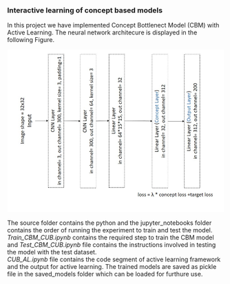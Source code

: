 ### Interactive learning of concept based models 

In this project we have implemented Concept Bottlenect Model (CBM) with Active Learning. The neural network architecure is displayed in the following Figure.

![image](/diagrams/img-model.jpg)  


The source folder contains the python and the jupyter_notebooks folder contains the order of running the experiment to train and test the model.  
*Train_CBM_CUB.ipynb* contains the required step to train the CBM model and *Test_CBM_CUB.ipynb* file contains the instructions involved in testing the model with the test dataset.  
*CUB_AL.ipynb* file contains the code segment of active learning framework and the output for active learning.
The trained models are saved as pickle file in the saved_models folder which can be loaded for furthure use.  
